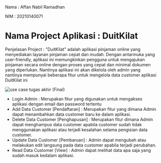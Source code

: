 Nama : Affan Nabil Ramadhan

NIM : 20210140071

# Nama Project Aplikasi : DuitKilat

Penjelasan Project : "DuitKilat" adalah aplikasi pinjaman online yang menyediakan layanan pinjaman cepat dan mudah. Dengan antarmuka yang user-friendly, aplikasi ini memungkinkan pengguna untuk mengajukan pinjaman secara online dengan proses yang cepat dan minimal dokumen yang diperlukan.
Nantinya aplikasi ini akan dikelola oleh admin yang nantinya mempunyai beberapa fitur untuk mengelola data customer aplikasi DuitKilat ini

![use case tugas akhir (Final)](https://github.com/affanramadhan23/ProjectAkhir/assets/115221991/f343b21e-a2a7-4d72-b8a8-2a788d0b99c0)

- Login Admin : Merupakan fitur yang digunakan untuk mengakses aplikasi dengan email dan password tertentu
- Add Data Customer [Pendaftaran] : Merupakan fitur yang dimana Admin dapat menambahkan data customer baru ke dalam aplikasi.
- Delete Data Customer [Penghapusan] : Merupakan fitur dimana Admin dapat menghampus data customer apabila customer sudah tidak menggunakan aplikasi atau
  terjadi kesalahan selama pengisian data customer.
- Update Data Customer [Pembaruan] : Admin dapat mengubah atau melakukan edit langsung pada data customer apabila terjadi perubahan.
- Read Data Customer [View] : Admin dapat melihat data apa saja yang sudah masuk kedalam aplikasi.
